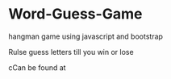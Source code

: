 # Word-Guess-Game
hangman game
using javascript and bootstrap

Rulse
guess letters till you win or lose
 
 cCan be found at

